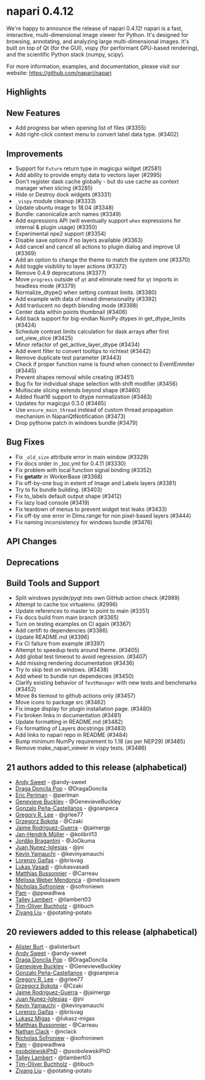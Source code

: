 # napari 0.4.12

We're happy to announce the release of napari 0.4.12!
napari is a fast, interactive, multi-dimensional image viewer for Python.
It's designed for browsing, annotating, and analyzing large multi-dimensional
images. It's built on top of Qt (for the GUI), vispy (for performant GPU-based
rendering), and the scientific Python stack (numpy, scipy).


For more information, examples, and documentation, please visit our website:
https://github.com/napari/napari

## Highlights


## New Features
- Add progress bar when opening list of files (#3355)
- Add right-click context menu to convert label data type. (#3402)


## Improvements
- Support for `Future` return type in magicgui widget  (#2581)
- Add ability to provide empty data to vectors layer (#2995)
- Don't register dask cache globally - but do use cache as context manager when slicing (#3285)
- Hide or Destroy dock widgets (#3331)
- `_vispy` module cleanup (#3333)
- Update ubuntu image to 18.04 (#3348)
- Bundle: canonicalize arch names (#3349)
- Add expressions API (will eventually support `when` expressions for internal & plugin usage) (#3350)
- Experimental npe2 support (#3354)
- Disable save options if no layers available (#3363)
- Add cancel and cancel all actions to plugin dialog and improve UI (#3369)
- Add an option to change the theme to match the system one (#3370)
- Add toggle visibliity to layer actions (#3372)
- Remove 0.4.9 deprecations (#3377)
- Move `progress` outside of `qt` and eliminate need for `qt` imports in headless mode  (#3379)
- Normalize_dtype() when setting contrast limits. (#3380)
- Add example with data of mixed dimensionality (#3392)
- Add tranlucent no depth blending mode (#3398)
- Center data within points thumbnail (#3406)
- Add back support for big-endian NumPy dtypes in get_dtype_limits (#3424)
- Schedule contrast limits calculation for dask arrays after first set_view_slice (#3425)
- Minor refactor of get_active_layer_dtype (#3434)
- Add event filter to convert tooltips to richtext (#3442)
- Remove duplicate test parameter (#3443)
- Check if proper function name is found when connect to EventEmmiter (#3445)
- Prevent shapes removal while creating (#3451)
- Bug fix for individual shape selection with shift modifier (#3456)
- Multiscale slicing extends beyond shape (#3460)
- Added float16 support to dtype normalization (#3463)
- Updates for magicgui 0.3.0 (#3465)
- Use `ensure_main_thread` instead of custom thread propagation mechanism in NapariQtNotification (#3473)
- Drop pythonw patch in windows bundle (#3479)


## Bug Fixes
- Fix `_old_size` attribute error in main window (#3329)
- Fix docs order in _toc.yml for 0.4.11 (#3330)
- Fix problem with local function signal binding (#3352)
- Fix __getattr__ in WorkerBase (#3368)
- Fix off-by-one bug in extent of Image and Labels layers (#3381)
- Try to fix bundle building. (#3403)
- Fix to_labels default output shape (#3412)
- Fix lazy load console (#3419)
- Fix teardown of menus to prevent widget test leaks (#3433)
- Fix off-by one error in Dims.range for non pixel-based layers (#3444)
- Fix naming inconsistency for windows bundle (#3476)


## API Changes


## Deprecations


## Build Tools and Support
- Split windows pyside/pyqt into own GitHub action check (#2989)
- Attempt to cache tox virtualenv. (#2996)
- Update references to master to point to main (#3351)
- Fix docs build from main branch (#3365)
- Turn on testing examples on CI again (#3367)
- Add certifi to dependencies (#3386)
- Update README.md (#3396)
- Fix CI failure from example (#3397)
- Attempt to speedup tests around theme. (#3405)
- Add global test timeout to avoid regression. (#3407)
- Add missing rendering documentation (#3436)
- Try to skip test on windows. (#3438)
- Add wheel to bundle run dependecies (#3450)
- Clarify existing behavior of `TextManager` with new tests and benchmarks (#3452)
- Move 8s tiemout to github actions only (#3457)
- Move icons to package src (#3462)
- Fix image display for plugin installation page. (#3480)
- Fix broken links in documentation (#3481)
- Update formatting in README.md (#3482)
- Fix formatting of Layers docstrings (#3483)
- Add links to napari repo in README (#3484)
- Bump minimum NumPy requirement to 1.18 (as per NEP29) (#3485)
- Remove make_napari_viewer in vispy tests. (#3486)


## 21 authors added to this release (alphabetical)

- [Andy Sweet](https://github.com/napari/napari/commits?author=andy-sweet) - @andy-sweet
- [Draga Doncila Pop](https://github.com/napari/napari/commits?author=DragaDoncila) - @DragaDoncila
- [Eric Perlman](https://github.com/napari/napari/commits?author=perlman) - @perlman
- [Genevieve Buckley](https://github.com/napari/napari/commits?author=GenevieveBuckley) - @GenevieveBuckley
- [Gonzalo Peña-Castellanos](https://github.com/napari/napari/commits?author=goanpeca) - @goanpeca
- [Gregory R. Lee](https://github.com/napari/napari/commits?author=grlee77) - @grlee77
- [Grzegorz Bokota](https://github.com/napari/napari/commits?author=Czaki) - @Czaki
- [Jaime Rodríguez-Guerra](https://github.com/napari/napari/commits?author=jaimergp) - @jaimergp
- [Jan-Hendrik Müller](https://github.com/napari/napari/commits?author=kolibril13) - @kolibril13
- [Jordão Bragantini](https://github.com/napari/napari/commits?author=JoOkuma) - @JoOkuma
- [Juan Nunez-Iglesias](https://github.com/napari/napari/commits?author=jni) - @jni
- [Kevin Yamauchi](https://github.com/napari/napari/commits?author=kevinyamauchi) - @kevinyamauchi
- [Lorenzo Gaifas](https://github.com/napari/napari/commits?author=brisvag) - @brisvag
- [Lukas Vasadi](https://github.com/napari/napari/commits?author=lukasvasadi) - @lukasvasadi
- [Matthias Bussonnier](https://github.com/napari/napari/commits?author=Carreau) - @Carreau
- [Melissa Weber Mendonça](https://github.com/napari/napari/commits?author=melissawm) - @melissawm
- [Nicholas Sofroniew](https://github.com/napari/napari/commits?author=sofroniewn) - @sofroniewn
- [Pam](https://github.com/napari/napari/commits?author=ppwadhwa) - @ppwadhwa
- [Talley Lambert](https://github.com/napari/napari/commits?author=tlambert03) - @tlambert03
- [Tim-Oliver Buchholz](https://github.com/napari/napari/commits?author=tibuch) - @tibuch
- [Ziyang Liu](https://github.com/napari/napari/commits?author=potating-potato) - @potating-potato


## 20 reviewers added to this release (alphabetical)

- [Alister Burt](https://github.com/napari/napari/commits?author=alisterburt) - @alisterburt
- [Andy Sweet](https://github.com/napari/napari/commits?author=andy-sweet) - @andy-sweet
- [Draga Doncila Pop](https://github.com/napari/napari/commits?author=DragaDoncila) - @DragaDoncila
- [Genevieve Buckley](https://github.com/napari/napari/commits?author=GenevieveBuckley) - @GenevieveBuckley
- [Gonzalo Peña-Castellanos](https://github.com/napari/napari/commits?author=goanpeca) - @goanpeca
- [Gregory R. Lee](https://github.com/napari/napari/commits?author=grlee77) - @grlee77
- [Grzegorz Bokota](https://github.com/napari/napari/commits?author=Czaki) - @Czaki
- [Jaime Rodríguez-Guerra](https://github.com/napari/napari/commits?author=jaimergp) - @jaimergp
- [Juan Nunez-Iglesias](https://github.com/napari/napari/commits?author=jni) - @jni
- [Kevin Yamauchi](https://github.com/napari/napari/commits?author=kevinyamauchi) - @kevinyamauchi
- [Lorenzo Gaifas](https://github.com/napari/napari/commits?author=brisvag) - @brisvag
- [Lukasz Migas](https://github.com/napari/napari/commits?author=lukasz-migas) - @lukasz-migas
- [Matthias Bussonnier](https://github.com/napari/napari/commits?author=Carreau) - @Carreau
- [Nathan Clack](https://github.com/napari/napari/commits?author=nclack) - @nclack
- [Nicholas Sofroniew](https://github.com/napari/napari/commits?author=sofroniewn) - @sofroniewn
- [Pam](https://github.com/napari/napari/commits?author=ppwadhwa) - @ppwadhwa
- [psobolewskiPhD](https://github.com/napari/napari/commits?author=psobolewskiPhD) - @psobolewskiPhD
- [Talley Lambert](https://github.com/napari/napari/commits?author=tlambert03) - @tlambert03
- [Tim-Oliver Buchholz](https://github.com/napari/napari/commits?author=tibuch) - @tibuch
- [Ziyang Liu](https://github.com/napari/napari/commits?author=potating-potato) - @potating-potato

